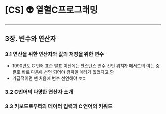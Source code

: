 # [CS] 👽 열혈C프로그래밍

---

## 3장. 변수와 연산자

### 3.1 연산을 위한 연산자와 값의 저장을 위한 변수

- 1990년도 C 언어 표준 발표 이전에는 인스턴스 변수 선언 위치가 메서드의 여는 중괄호 바로 다음에 선언 되어야 컴파일 에러가 없었다고 함
- 가급적이면 맨 처음에 변수 선언해야 ㅎㄷ

### 3.2 C언어의 다양한 연산자 소개

### 3.3 키보드로부터의 데이터 입력과 C 언어의 키워드